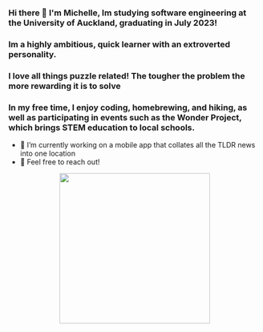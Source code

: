 ### Hi there 👋 I'm Michelle, Im studying software engineering at the University of Auckland, graduating in July 2023!

### Im a highly ambitious, quick learner with an extroverted personality.

### I love all things puzzle related! The tougher the problem the more rewarding it is to solve

### In my free time, I enjoy coding, homebrewing, and hiking, as well as participating in events such as the Wonder Project, which brings STEM education to local schools.

- 🔭 I’m currently working on a mobile app that collates all the TLDR news into one location
- 💬 Feel free to reach out!
<!-- - ⚡ Fun fact: ... -->

<div id="header" align="center">
  <img src="https://media.tenor.com/YUzRkMOL-3EAAAAC/programming-computer-frog.gif" width="300"/>
</div>

